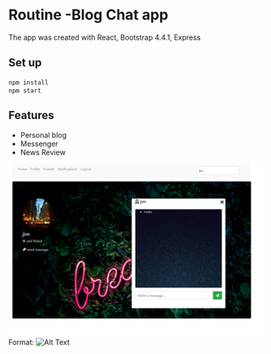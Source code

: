 # Routine -Blog Chat app 
The app was created with React, Bootstrap 4.4.1, Express

## Set up
```
npm install
npm start
```

## Features
* Personal blog
* Messenger
* News Review

![GitHub Logo](/images/proj_img2.png)
Format: ![Alt Text](url)





